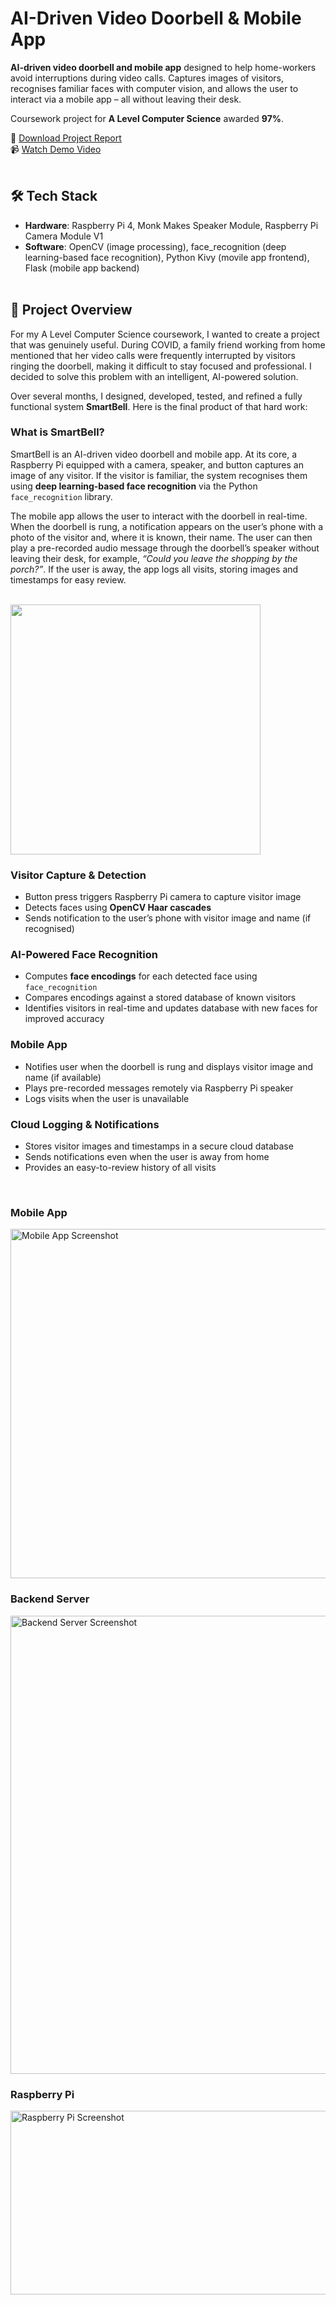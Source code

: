 # AI-Driven Video Doorbell & Mobile App


**AI-driven video doorbell and mobile app** designed to help home-workers avoid interruptions during video calls. Captures images of visitors, recognises familiar faces with computer vision, and allows the user to interact via a mobile app – all without leaving their desk. 

Coursework project for **A Level Computer Science** awarded **97%**.  

📄 [Download Project Report](https://orlandoalexander.wordpress.com/wp-content/uploads/2022/10/smartbell-report.docx)<br>
📹 [Watch Demo Video ](https://www.youtube.com/watch?v=hvcWZEq3k6o)<br><br>


## 🛠 Tech Stack

- **Hardware**: Raspberry Pi 4, Monk Makes Speaker Module, Raspberry Pi Camera Module V1
- **Software**: OpenCV (image processing), face_recognition (deep learning-based face recognition), Python Kivy (movile app frontend), Flask (mobile app backend)<br><br>


## 📝 Project Overview

For my A Level Computer Science coursework, I wanted to create a project that was genuinely useful. During COVID, a family friend working from home mentioned that her video calls were frequently interrupted by visitors ringing the doorbell, making it difficult to stay focused and professional. I decided to solve this problem with an intelligent, AI-powered solution.  

Over several months, I designed, developed, tested, and refined a fully functional system **SmartBell**. Here is the final product of that hard work:

### What is SmartBell?

SmartBell is an AI-driven video doorbell and mobile app. At its core, a Raspberry Pi equipped with a camera, speaker, and button captures an image of any visitor. If the visitor is familiar, the system recognises them using **deep learning-based face recognition** via the Python `face_recognition` library.  

The mobile app allows the user to interact with the doorbell in real-time. When the doorbell is rung, a notification appears on the user’s phone with a photo of the visitor and, where it is known, their name. The user can then play a pre-recorded audio message through the doorbell’s speaker without leaving their desk, for example, *“Could you leave the shopping by the porch?”*. If the user is away, the app logs all visits, storing images and timestamps for easy review.

<br>

<img src="https://github.com/user-attachments/assets/64f4779e-6d94-4b91-859b-e068ba9318a2" width="400">


### Visitor Capture & Detection
- Button press triggers Raspberry Pi camera to capture visitor image  
- Detects faces using **OpenCV Haar cascades**  
- Sends notification to the user’s phone with visitor image and name (if recognised)  

### AI-Powered Face Recognition
- Computes **face encodings** for each detected face using `face_recognition`  
- Compares encodings against a stored database of known visitors  
- Identifies visitors in real-time and updates database with new faces for improved accuracy  

### Mobile App 
- Notifies user when the doorbell is rung and displays visitor image and name (if available)  
- Plays pre-recorded messages remotely via Raspberry Pi speaker  
- Logs visits when the user is unavailable  

### Cloud Logging & Notifications
- Stores visitor images and timestamps in a secure cloud database  
- Sends notifications even when the user is away from home  
- Provides an easy-to-review history of all visits

<br>

### Mobile App
<img width="708" height="559" alt="Mobile App Screenshot" src="https://github.com/user-attachments/assets/25f52962-6f74-4fb4-bddc-81452e23cd09" />

### Backend Server
<img width="607" height="733" alt="Backend Server Screenshot" src="https://github.com/user-attachments/assets/f62c6ccd-010c-498e-819b-58c3e6431137" />

### Raspberry Pi
<img width="764" height="294" alt="Raspberry Pi Screenshot" src="https://github.com/user-attachments/assets/430a3b4b-56ce-46c2-93c0-4ba8a3f84f16" />

